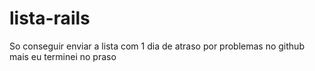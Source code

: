 # lista-rails
So conseguir enviar a lista com 1 dia de atraso por problemas no github mais eu terminei no praso
